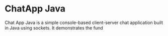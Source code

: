 <h1>ChatApp Java</h1>
<p>
  Chat App Java is a simple console-based client-server chat application built in Java using sockets. It demonstrates the fund
</p> 
